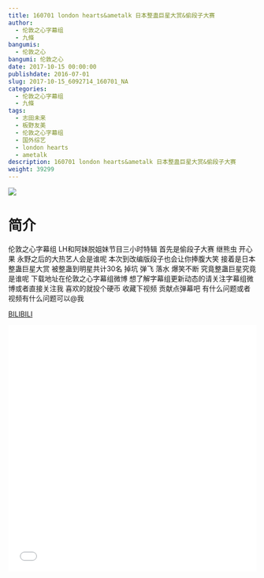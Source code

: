 ```yaml
---
title: 160701 london hearts&ametalk 日本整蛊巨星大赏&偷段子大赛
author: 
  - 伦敦之心字幕组
  - 九條
bangumis: 
  - 伦敦之心
bangumi: 伦敦之心
date: 2017-10-15 00:00:00
publishdate: 2016-07-01
slug: 2017-10-15_6092714_160701_NA
categories: 
  - 伦敦之心字幕组
  - 九條
tags: 
  - 志田未来
  - 板野友美
  - 伦敦之心字幕组
  - 国外综艺
  - london hearts
  - ametalk
description: 160701 london hearts&ametalk 日本整蛊巨星大赏&偷段子大赛
weight: 39299
---
```


![](https://i.imgur.com/IgBnVWt.jpg)

# 简介  
伦敦之心字幕组 LH和阿妹脱姐妹节目三小时特辑 首先是偷段子大赛 继熊虫 开心果 永野之后的大热艺人会是谁呢 本次到改编版段子也会让你捧腹大笑 接着是日本整蛊巨星大赏 被整蛊到明星共计30名 掉坑 弹飞 落水 爆笑不断  究竟整蛊巨星究竟是谁呢 下载地址在伦敦之心字幕组微博 想了解字幕组更新动态的请关注字幕组微博或者直接关注我 喜欢的就投个硬币 收藏下视频 贡献点弹幕吧
有什么问题或者视频有什么问题可以@我

  [BILIBILI](https://www.bilibili.com/video/av6092714/)


  <iframe src="//www.bilibili.com/html/html5player.html?cid=9891370&aid=6092714" width="100%" height="500" frameborder="0" allowfullscreen="allowfullscreen"></iframe>
